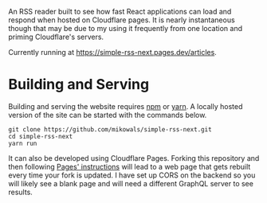 An RSS reader built to see how fast React applications can load and respond when hosted on Cloudflare pages. It is nearly instantaneous though that may be due to my using it frequently from one location and priming Cloudflare's servers.

Currently running at https://simple-rss-next.pages.dev/articles.  

# Building and Serving

Building and serving the website requires [npm](https://www.npmjs.com/get-npm) or [yarn](https://classic.yarnpkg.com/en/docs/install/#mac-stable).  A locally hosted version of the site can be started with the commands below.

    git clone https://github.com/mikowals/simple-rss-next.git
    cd simple-rss-next
    yarn run 
    
It can also be developed using Cloudflare Pages.  Forking this repository and then following [Pages' instructions](https://pages.cloudflare.com/) will lead to a web page that gets rebuilt every time your fork is updated.  I have set up CORS on the backend so you will likely see a blank page and will need a different GraphQL server to see results.
